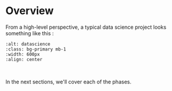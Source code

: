 # Overview

From a high-level perspective, a typical data science project looks something like this :

```{image} ../_static/img/lifecycle.png
:alt: datascience
:class: bg-primary mb-1
:width: 600px
:align: center
```

<br>

In the next sections, we'll cover each of the phases.